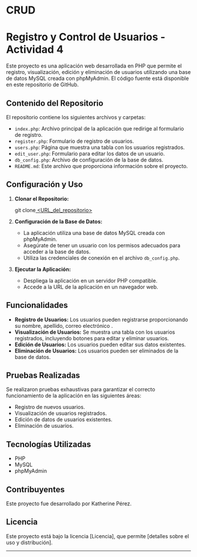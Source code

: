 # CRUD


# Registro y Control de Usuarios - Actividad 4

Este proyecto es una aplicación web desarrollada en PHP que permite el registro, visualización, edición y eliminación de usuarios utilizando una base de datos MySQL creada con phpMyAdmin. El código fuente está disponible en este repositorio de GitHub.

## Contenido del Repositorio

El repositorio contiene los siguientes archivos y carpetas:

- `index.php`: Archivo principal de la aplicación que redirige al formulario de registro.
- `register.php`: Formulario de registro de usuarios.
- `users.php`: Página que muestra una tabla con los usuarios registrados.
- `edit_user.php`: Formulario para editar los datos de un usuario.
- `db_config.php`: Archivo de configuración de la base de datos.
- `README.md`: Este archivo que proporciona información sobre el proyecto.

## Configuración y Uso

1. **Clonar el Repositorio:**
  
   git clone[ <URL_del_repositorio>](https://github.com/ktperez/CRUD/)


2. **Configuración de la Base de Datos:**
   - La aplicación utiliza una base de datos MySQL creada con phpMyAdmin.
   - Asegúrate de tener un usuario con los permisos adecuados para acceder a la base de datos.
   - Utiliza las credenciales de conexión en el archivo `db_config.php`.

3. **Ejecutar la Aplicación:**
   - Despliega la aplicación en un servidor PHP compatible.
   - Accede a la URL de la aplicación en un navegador web.

## Funcionalidades

- **Registro de Usuarios:** Los usuarios pueden registrarse proporcionando su nombre, apellido, correo electrónico .
- **Visualización de Usuarios:** Se muestra una tabla con los usuarios registrados, incluyendo botones para editar y eliminar usuarios.
- **Edición de Usuarios:** Los usuarios pueden editar sus datos existentes.
- **Eliminación de Usuarios:** Los usuarios pueden ser eliminados de la base de datos.

## Pruebas Realizadas

Se realizaron pruebas exhaustivas para garantizar el correcto funcionamiento de la aplicación en las siguientes áreas:

- Registro de nuevos usuarios.
- Visualización de usuarios registrados.
- Edición de datos de usuarios existentes.
- Eliminación de usuarios.

## Tecnologías Utilizadas

- PHP
- MySQL
- phpMyAdmin

## Contribuyentes

Este proyecto fue desarrollado por Katherine Pérez.

## Licencia

Este proyecto está bajo la licencia [Licencia], que permite [detalles sobre el uso y distribución].

---

